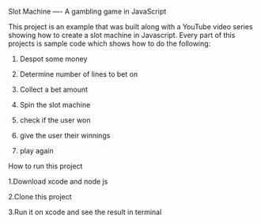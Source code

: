 Slot Machine —- A  gambling game in JavaScript

This project is an example that was built along with a YouTube video series showing how to create a slot machine in Javascript. Every part of this projects is sample code which shows how to do the following:

1. Despot some money

2. Determine number of lines to bet on

3. Collect a bet amount

4. Spin the slot machine

5. check if the user won

6. give the user their winnings

7. play again



How to run this project

1.Download xcode and node js

2.Clone this project

3.Run it on xcode and see the result in terminal
